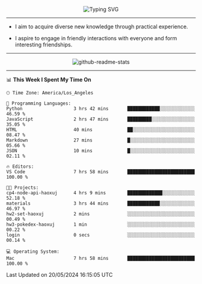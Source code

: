 <p align="center">
  <img src="https://readme-typing-svg.demolab.com?font=Fira+Code&weight=500&size=32&duration=2500&pause=1600&center=true&vCenter=true&random=false&width=1024&height=64&lines=Hi+there+%F0%9F%91%8B;I'm+delighted+you+could+make+it+here+%F0%9F%8E%89;I'm+Harry%2C+a+college+student+still+finding+my+way" alt="Typing SVG" />
</p>


---


- I aim to acquire diverse new knowledge through practical experience.

- I aspire to engage in friendly interactions with everyone and form interesting friendships.


---


<p align="center">
  <img src="https://github-readme-stats.vercel.app/api?username=Harry-Jing&show_icons=true" alt="github-readme-stats"/>
</p>


---

<!--START_SECTION:waka-->
📊 **This Week I Spent My Time On** 

```text
🕑︎ Time Zone: America/Los_Angeles

💬 Programming Languages: 
Python                   3 hrs 42 mins       ████████████░░░░░░░░░░░░░   46.59 % 
JavaScript               2 hrs 47 mins       █████████░░░░░░░░░░░░░░░░   35.05 % 
HTML                     40 mins             ██░░░░░░░░░░░░░░░░░░░░░░░   08.47 % 
Markdown                 27 mins             █░░░░░░░░░░░░░░░░░░░░░░░░   05.66 % 
JSON                     10 mins             █░░░░░░░░░░░░░░░░░░░░░░░░   02.11 % 

🔥 Editors: 
VS Code                  7 hrs 58 mins       █████████████████████████   100.00 % 

🐱‍💻 Projects: 
cp4-node-api-haoxuj      4 hrs 9 mins        █████████████░░░░░░░░░░░░   52.18 % 
materials                3 hrs 44 mins       ████████████░░░░░░░░░░░░░   46.97 % 
hw2-set-haoxuj           2 mins              ░░░░░░░░░░░░░░░░░░░░░░░░░   00.49 % 
hw3-pokedex-haoxuj       1 min               ░░░░░░░░░░░░░░░░░░░░░░░░░   00.22 % 
login                    0 secs              ░░░░░░░░░░░░░░░░░░░░░░░░░   00.14 % 

💻 Operating System: 
Mac                      7 hrs 58 mins       █████████████████████████   100.00 % 
```


 Last Updated on 20/05/2024 16:15:05 UTC
<!--END_SECTION:waka-->

